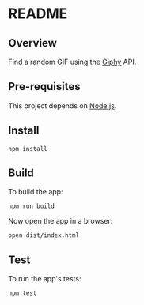 # README

## Overview

Find a random GIF using the [Giphy][] API.

## Pre-requisites

This project depends on [Node.js][].

## Install

```shell
npm install
```

## Build

To build the app:

```shell
npm run build
```

Now open the app in a browser:

```shell
open dist/index.html
```

## Test

To run the app's tests:

```shell
npm test
```

[giphy]: https://giphy.com/
[node.js]: https://nodejs.org/
